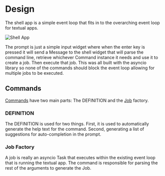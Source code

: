 # Design

The shell app is a simple event loop that fits in to the overarching event loop for textual apps.

![Shell App](../assets/shell_app_design.png)

The prompt is just a simple input widget where when the enter key is pressed it will send a Message to the shell widget that will parse the command line, retrieve whichever Command instance it needs and use it to create a job. Then execute that job.
This was all built with the asyncio library so none of the commands should block the event loop allowing for multiple jobs to be executed.

## Commands
[Commands](../reference/command.md) have two main parts: The DEFINITION and the [Job](../reference/job.md) factory.

### DEFINITION
The DEFINITION is used for two things. First, it is used to automatically generate the help text for the command. Second, generating a list of suggestions for auto-completion in the prompt.

### Job Factory
A job is really an asyncio Task that executes within the existing event loop that is running the textual app.
The command is responsible for parsing the rest of the arguments to generate the Job.
